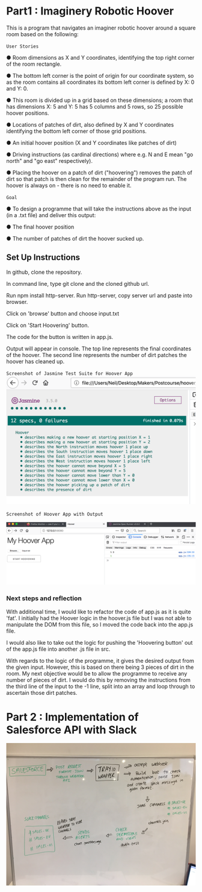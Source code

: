 # Part1 : Imaginery Robotic Hoover

This is a program that navigates an imaginer robotic hoover around a square room based on the following:

`User Stories`

● Room dimensions as ​X and Y coordinates​, identifying the top right corner of the room rectangle.  

● The bottom left corner is the point of origin for our coordinate system, so as the room contains all coordinates its bottom left corner is defined by X: 0 and Y: 0.

● This room is divided up in a grid based on these dimensions; a room that has dimensions X: 5 and Y: 5 has 5 columns and 5 rows, so 25 possible hoover positions.


● Locations of patches of dirt, also defined by X and Y coordinates identifying the bottom left corner of those grid positions.


● An initial hoover position (X and Y coordinates like patches of dirt)


● Driving instructions (as ​cardinal directions​) where e.g. N and E mean "go north"
and "go east" respectively).

● Placing the hoover on a patch of dirt ("hoovering") removes the patch of dirt so that patch is then clean for the remainder of the program run. The hoover is always on - there is no need to enable it.

`Goal`

● To design a programme that will take the instructions above as the input (in a .txt file) and deliver this output:

  ● The final hoover position
  
  ● The number of patches of dirt the hoover sucked up.

## Set Up Instructions

In github, clone the repository.

In command line, type git clone and the cloned github url.

Run npm install http-server. Run http-server, copy server url and paste into browser. 

Click on 'browse' button and choose input.txt

Click on 'Start Hoovering' button.

The code for the button is written in app.js.

Output will appear in console. The top line represents the final coordinates of the hoover. The second line represents the number of dirt patches the hoover has cleaned up. 

`Screenshot of Jasmine Test Suite for Hoover App`
![Tests](https://github.com/neilcam4/hoover_tech_test/blob/master/HooverTests.png "Tests")

`Screenshot of Hoover App with Output`


![Output](https://github.com/neilcam4/hoover_tech_test/blob/master/hoover_app.png "Output")

### Next steps and reflection
With additional time, I would like to refactor the code of app.js as it is quite 'fat'. I initially had the Hoover logic in the hoover.js file but I was not able to manipulate the DOM from this file, so I moved the code back into the app.js file. 

I would also like to take out the logic for pushing the 'Hoovering button' out of the app.js file into another .js file in src.

With regards to the logic of the programme, it gives the desired output from the given input. However, this is based on there being 3 pieces of dirt in the room. My next objective would be to allow the programme to receive any number of pieces of dirt. I would do this by removing the instructions from the third line of the input to the -1 line, split into an array and loop through to ascertain those dirt patches.

# Part 2 : Implementation of Salesforce API with Slack 

![Flow Chart](https://github.com/neilcam4/hoover_tech_test/blob/master/flow_chart.JPG "Output")
